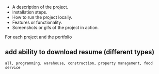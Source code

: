 - A description of the project.
- Installation steps.
- How to run the project locally.
- Features or functionality.
- Screenshots or gifs of the project in action.

For each project and the portfolio







## add ability to download resume (different types)
    all, programming, warehouse, construction, property management, food service
